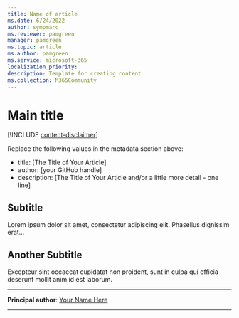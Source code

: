 ```yaml
---
title: Name of article
ms.date: 6/24/2022
author: sympmarc
ms.reviewer: pamgreen
manager: pamgreen
ms.topic: article
ms.author: pamgreen
ms.service: microsoft-365
localization_priority: 
description: Template for creating content
ms.collection: M365Community
---
```


# Main title

[!INCLUDE [content-disclaimer](includes/content-disclaimer.md)]

Replace the following values in the metadata section above:

- title: [The Title of Your Article]
- author: [your GitHub handle]
- description: [The Title of Your Article and/or a little more detail - one line]

## Subtitle

Lorem ipsum dolor sit amet, consectetur adipiscing elit. Phasellus dignissim erat…

## Another Subtitle

Excepteur sint occaecat cupidatat non proident, sunt in culpa qui officia deserunt mollit anim id est laborum.

---

**Principal author**: [Your Name Here](https://www.linkedin.com/in/YourProfileLink)

---
